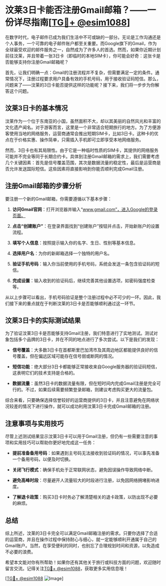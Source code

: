 # 汶莱3日卡能否注册Gmail邮箱？——一份详尽指南[[TG💪+ @esim1088](https://t.me/s/esim1088)]

在数字时代，电子邮件已成为我们生活中不可或缺的一部分。无论是工作沟通还是个人事务，一个可靠的电子邮件账户都至关重要。而Google旗下的Gmail，作为全球最受欢迎的邮件服务之一，自然成为了许多人的首选。然而，如果你近期计划前往汶莱，并且带着一张3日卡（即临时的本地SIM卡），你可能会好奇：这张卡是否能够支持你注册Gmail邮箱呢？

首先，让我们明确一点：Gmail的注册流程并不复杂，但需要满足一定的条件。通常情况下，注册过程要求用户具备有效的手机号码，用于接收验证码短信。那么，问题来了——汶莱的3日卡能否提供这样的功能呢？接下来，我们将一步步为你解答这个问题。

## 汶莱3日卡的基本情况

汶莱作为一个位于东南亚的小国，虽然面积不大，却以其美丽的自然风光和丰富的文化遗产闻名。对于游客而言，这里是一个非常适合短期旅行的地方。为了方便游客使用当地的网络服务，运营商通常会推出短期SIM卡，比如3日卡。这种卡的优点在于价格实惠、操作简单，只需插入手机即可立即享受本地网络服务。

然而，3日卡也有其局限性。由于它是一种临时性质的SIM卡，其提供的网络服务可能并不完全等同于长期合约卡。具体到注册Gmail邮箱的需求上，我们需要考虑几个关键因素：首先是信号覆盖范围，其次是数据流量的稳定性，最后是运营商是否允许发送国际短信。这些因素将直接影响到你能否顺利完成Gmail注册。

## 注册Gmail邮箱的步骤分析

要注册一个新的Gmail邮箱，你需要遵循以下基本步骤：

1. **访问Gmail官网**：打开浏览器并输入“www.gmail.com”，进入Google的登录页面。
   
2. **点击“创建账户”**：在登录界面找到“创建账户”按钮并点击，开始新账户的设置流程。

3. **填写个人信息**：按照提示输入你的名字、生日、性别等基本信息。

4. **选择用户名**：为你的新邮箱选择一个独特的用户名。

5. **验证手机号码**：输入你当前使用的手机号码，系统会发送一条包含验证码的短信。

6. **完成设置**：输入收到的验证码后，继续完善其他设置选项，如密码强度检查等。

从以上步骤可以看出，手机号码验证是整个注册过程中必不可少的一环。因此，我们接下来的重点就在于判断汶莱的3日卡是否能够顺利通过这一环节。

## 汶莱3日卡的实际测试结果

为了验证汶莱3日卡是否能够支持Gmail注册，我们特意进行了实地测试。测试对象包括多个品牌的3日卡，并在不同的地点进行了多次尝试。以下是我们的发现：

- **信号覆盖**：大多数3日卡在首都斯里巴加湾市及其周边地区都能提供良好的信号覆盖，但在偏远区域可能存在信号弱或断网的情况。
  
- **短信功能**：绝大部分3日卡都能够正常接收来自Google服务器的验证码短信，这表明它们的技术支持是合格的。

- **数据流量**：虽然3日卡的数据流量有限，但在短时间内完成Gmail注册是完全可行的。不过，如果后续需要频繁登录邮箱，则建议考虑购买更大的流量包。

综合来看，只要确保选择信誉较好的运营商提供的3日卡，并且注意避免在网络状况较差的情况下进行操作，就可以成功利用汶莱3日卡完成Gmail邮箱的注册。

## 注意事项与实用技巧

尽管上述测试结果显示汶莱3日卡可以用于Gmail注册，但仍有一些需要注意的事项和实用技巧可以帮助你更好地完成这一任务：

- **提前准备备用号码**：如果遇到主号码无法接收到验证码的情况，可以事先准备一个备用号码，以便及时切换。

- **关闭飞行模式**：确保手机处于正常联网状态，避免因误操作导致网络中断。

- **避免高峰时段**：尽量避开人流量较大的时段进行注册，以免因网络拥堵影响进度。

- **了解退卡政策**：购买3日卡时务必了解清楚相关的退卡政策，以防出现不必要的麻烦。

## 总结

综上所述，汶莱的3日卡完全可以满足Gmail邮箱注册的需求。只要你选择了合适的运营商，并且在操作过程中保持耐心与细心，就一定能够顺利开通属于自己的Gmail账户。当然，在享受便利的同时，也别忘了合理规划时间和资源，以免造成不必要的浪费。

希望本文能对你有所帮助！如果你还有其他关于旅行或科技方面的问题，欢迎随时留言交流。记得关注[TG💪+ @esim1088](https://t.me/s/esim1088)，获取更多实用信息哦！

[[TG💪+ @esim1088](https://t.me/s/esim1088) ![Image](https://i.postimg.cc/4NQfJmqS/Snipaste-2025-05-13-00-14-12.png)]